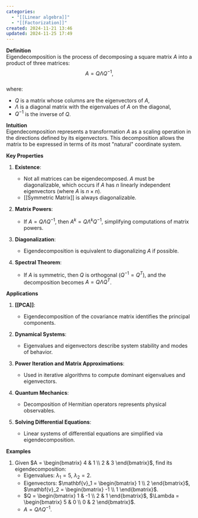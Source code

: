 ```yaml
---
categories:
  - "[[Linear algebra]]"
  - "[[Factorization]]"
created: 2024-11-21 13:46
updated: 2024-11-25 17:49
---
```

**Definition**  
Eigendecomposition is the process of decomposing a square matrix $A$ into a product of three matrices:  
$$ A = Q \Lambda Q^{-1}, $$  
where:  
- $Q$ is a matrix whose columns are the eigenvectors of $A$,  
- $\Lambda$ is a diagonal matrix with the eigenvalues of $A$ on the diagonal,  
- $Q^{-1}$ is the inverse of $Q$.

**Intuition**  
Eigendecomposition represents a transformation $A$ as a scaling operation in the directions defined by its eigenvectors. This decomposition allows the matrix to be expressed in terms of its most "natural" coordinate system.

**Key Properties**  
1. **Existence**:  
   - Not all matrices can be eigendecomposed. $A$ must be diagonalizable, which occurs if $A$ has $n$ linearly independent eigenvectors (where $A$ is $n \times n$).  
   - [[Symmetric Matrix]] is always diagonalizable.  

2. **Matrix Powers**:  
   - If $A = Q \Lambda Q^{-1}$, then $A^k = Q \Lambda^k Q^{-1}$, simplifying computations of matrix powers.  

3. **Diagonalization**:  
   - Eigendecomposition is equivalent to diagonalizing $A$ if possible.  

4. **Spectral Theorem**:  
   - If $A$ is symmetric, then $Q$  is orthogonal ($Q^{-1} = Q^T$), and the decomposition becomes $A = Q \Lambda Q^T$.  

**Applications**  
1. **[[PCA]]**:  
   - Eigendecomposition of the covariance matrix identifies the principal components.  

2. **Dynamical Systems**:  
   - Eigenvalues and eigenvectors describe system stability and modes of behavior.  

3. **Power Iteration and Matrix Approximations**:  
   - Used in iterative algorithms to compute dominant eigenvalues and eigenvectors.  

4. **Quantum Mechanics**:  
   - Decomposition of Hermitian operators represents physical observables.  

5. **Solving Differential Equations**:  
   - Linear systems of differential equations are simplified via eigendecomposition.  

**Examples**  
1. Given $A = \begin{bmatrix} 4 & 1 \\ 2 & 3 \end{bmatrix}$, find its eigendecomposition:  
   - Eigenvalues: $\lambda_1 = 5$, $\lambda_2 = 2$.  
   - Eigenvectors: $\mathbf{v}_1 = \begin{bmatrix} 1 \\ 2 \end{bmatrix}$, $\mathbf{v}_2 = \begin{bmatrix} -1 \\ 1 \end{bmatrix}$.  
   - $Q = \begin{bmatrix} 1 & -1 \\ 2 & 1 \end{bmatrix}$, $\Lambda = \begin{bmatrix} 5 & 0 \\ 0 & 2 \end{bmatrix}$.  
   - $A = Q \Lambda Q^{-1}$.  